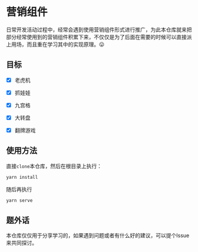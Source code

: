 # 营销组件

日常开发活动过程中，经常会遇到使用营销组件形式进行推广，为此本仓库就来把部分经常使用到的营销组件积累下来，不仅仅是为了后面在需要的时候可以直接派上用场，而且重在学习其中的实现原理。:stuck_out_tongue:



## 目标

- [x] 老虎机
- [x] 抓娃娃
- [x] 九宫格
- [x] 大转盘
- [x] 翻牌游戏



## 使用方法

直接`clone`本仓库，然后在根目录上执行：

```js
yarn install
```

随后再执行

```js
yarn serve
```



## 题外话

本仓库仅仅用于分享学习的，如果遇到问题或者有什么好的建议，可以提个Issue来共同探讨。